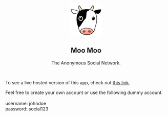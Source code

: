 <div align="center">
  <img src="./myapp/static/img/logo.png">
  <h2>Moo Moo</h2>
  <p>The Anonymous Social Network.</p>
</div><br>



To see a live hosted version of this app, check out [this link]().

Feel free to create your own account or use the following dummy account. <br><br>
username: johndoe <br>
password: social123
